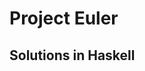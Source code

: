 # Project Euler

## Solutions in Haskell

<!-- ![My Project Euler's progress](https://projecteuler.net/profile/PPichugin.png?) -->
<!-- 
<a href="https://projecteuler.net/profile/PPichugin.png?">
<img src="https://projecteuler.net/profile/PPichugin.png?" target="_blank"></img></a> -->